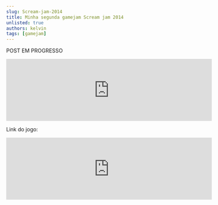 ```yaml
---
slug: Scream-jam-2014
title: Minha segunda gamejam Scream jam 2014
unlisted: true
authors: kelvin
tags: [gamejam]
---
```

POST EM PROGRESSO

<iframe frameborder="0" src="https://itch.io/embed/3059342" width="552" height="167"><a href="https://befinamor.itch.io/disbelief">Disbelief by Triz, Frost</a></iframe>

<!-- truncate -->

Link do jogo:

<iframe frameborder="0" src="https://itch.io/embed/3059342" width="552" height="167"><a href="https://befinamor.itch.io/disbelief">Disbelief by Triz, Frost</a></iframe>
